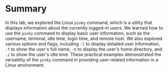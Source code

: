 # Summary

In this lab, we explored the Linux `pinky` command, which is a utility that displays information about the currently logged-in users. We learned how to use the `pinky` command to display basic user information, such as the username, terminal, idle time, login time, and remote host. We also explored various options and flags, including `-l` to display detailed user information, `-f` to show the user's full name, `-h` to display the user's home directory, and `-i` to show the user's idle time. These practical examples demonstrated the versatility of the `pinky` command in providing user-related information in a Linux environment.
